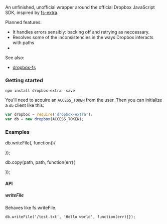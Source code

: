 An unfinished, unofficial wrapper around the official Dropbox JavaScript SDK, inspired by [fs-extra](https://github.com/jprichardson/node-fs-extra). 

Planned features:
- It handles errors sensibly: backing off and retrying as neccessary.
- Resolves some of the inconsistencies in the ways Dropbox interacts with paths
- 

See also:
- [dropbox-fs](https://github.com/sallar/dropbox-fs)

### Getting started

```
npm install dropbox-extra -save
```

You'll need to acquire an ```ACCESS_TOKEN``` from the user. Then you can initialize a ```db``` client like this:

```javascript
var dropbox = require('dropbox-extra');
var db = new dropbox(ACCESS_TOKEN);
```

### Examples

db.writeFile(, function(){
  
});

db.copy(path, path, function(err){
  
});

#### API

##### writeFile

Behaves like fs.writeFile.

```
db.writeFile('/test.txt', 'Hello world', function(err){});
```